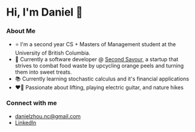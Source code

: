 Hi, I'm Daniel 👋
==================================================================================================
### About Me
- ⭐ I'm a second year CS + Masters of Management student at the University of British Columbia.
- 🍊 Currently a software developer @ [Second Savour](https://www.secondsavour.ca/), a startup that strives to combat food waste by upcycling orange peels and turning them into sweet treats.
- 📚 Currently learning stochastic calculus and it's financial applications 
- ❤️‍🔥 Passionate about lifting, playing electric guitar, and nature hikes

### Connect with me 
- danielzhou.nc@gmail.com
- [LinkedIn](https://www.linkedin.com/in/dzhou05/)


<!---
<picture>
   <source media="(prefers-color-scheme: dark)" srcset="https://raw.githubusercontent.com/manggo-cd/manggo-cd/output/github-snake-dark.svg" />
   <source media="(prefers-color-scheme: light)" srcset="https://raw.githubusercontent.com/manggo-cd/manggo-cd/output/github-snake.svg" />
   <img alt="github-snake" src="https://raw.githubusercontent.com/manggo-cd/manggo-cd/output/github-snake.svg" />
</picture>
-->

